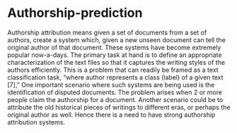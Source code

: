 # Authorship-prediction
Authorship attribution means given a set of documents from a set of authors, create a system which, given a new unseen document can tell the original author of that document.
These systems have become extremely popular now-a-days. The primary task at hand is to define an appropriate characterization of the text files so that it captures the writing styles of the authors efficiently.
This is a problem that can readily be framed as a text classification task, “where author represents a class (label) of a given text [7],” One important scenario where such systems are being used is the identification of disputed documents. 
The problem arises when 2 or more people claim the authorship for a document. 
Another scenario could be to attribute the old historical pieces of writings to different eras, or perhaps the original author as well. 
Hence there is a need to have strong authorship attribution systems. 
